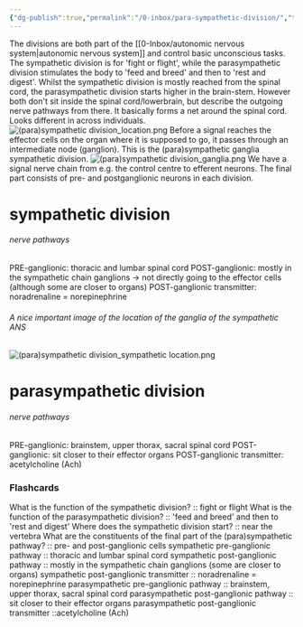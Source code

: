 ```yaml
---
{"dg-publish":true,"permalink":"/0-inbox/para-sympathetic-division/","tags":["uni/fmb/ans"]}
---
```


The divisions are both part of the [[0-Inbox/autonomic nervous system\|autonomic nervous system]] and control basic unconscious tasks. The sympathetic division is for 'fight or flight', while the parasympathetic division stimulates the body to 'feed and breed' and then to 'rest and digest'. Whilst the sympathetic division is mostly reached from the spinal cord, the parasympathetic division starts higher in the brain-stem. However both don't sit inside the spinal cord/lowerbrain, but describe the outgoing nerve pathways from there. It basically forms a net around the spinal cord. Looks different in across individuals.
![(para)sympathetic division_location.png](/img/user/7-notes/knowledge/images/(para)sympathetic%20division_location.png)
Before a signal reaches the effector cells on the organ where it is supposed to go, it passes through an intermediate node (ganglion). This is the (para)sympathetic ganglia sympathetic division. 
![(para)sympathetic division_ganglia.png](/img/user/7-notes/knowledge/images/(para)sympathetic%20division_ganglia.png)
We have a signal nerve chain from e.g. the control centre to efferent neurons. The final part consists of pre- and postganglionic neurons in each division.

# sympathetic division
###### nerve pathways
PRE-ganglionic: thoracic and lumbar spinal cord
POST-ganglionic: mostly in the sympathetic chain ganglions → not directly going to the effector cells (although some are closer to organs)
POST-ganglionic transmitter: noradrenaline = norepinephrine

###### A nice important image of the location of the ganglia of the sympathetic ANS
![(para)sympathetic division_sympathetic location.png](/img/user/7-notes/knowledge/images/(para)sympathetic%20division_sympathetic%20location.png)


# parasympathetic division
###### nerve pathways
PRE-ganglionic: brainstem, upper thorax, sacral spinal cord
POST-ganglionic: sit closer to their effector organs
POST-ganglionic transmitter: acetylcholine (Ach)





### Flashcards
What is the function of the sympathetic division? :: fight or flight
What is the function of the parasympathetic division? :: 'feed and breed' and then to 'rest and digest'
Where does the sympathetic division start? :: near the vertebra
What are the constituents of the final part of the (para)sympathetic pathway? :: pre- and post-ganglionic cells
sympathetic pre-ganglionic pathway :: thoracic and lumbar spinal cord
sympathetic post-ganglionic pathway :: mostly in the sympathetic chain ganglions (some are closer to organs)
sympathetic post-ganglionic transmitter :: noradrenaline = norepinephrine
parasympathetic pre-ganglionic pathway :: brainstem, upper thorax, sacral spinal cord
parasympathetic post-ganglionic pathway :: sit closer to their effector organs
parasympathetic post-ganglionic transmitter ::acetylcholine (Ach)

